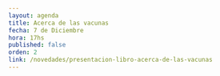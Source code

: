 ```yaml
---
layout: agenda
title: Acerca de las vacunas
fecha: 7 de Diciembre
hora: 17hs
published: false
orden: 2
link: /novedades/presentacion-libro-acerca-de-las-vacunas
---
```

